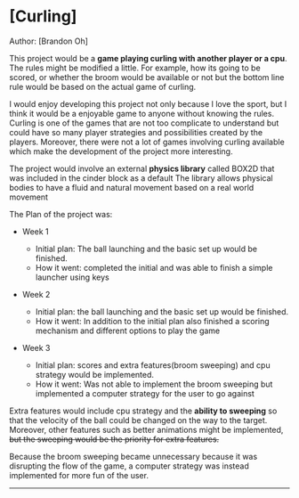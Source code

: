 # [Curling]

Author: [Brandon Oh]

This project would be a **game playing curling with another player or a cpu**.
The rules might be modified a little. For example, how its going to be scored,
or whether the broom would be available or not but the bottom line rule would be 
based on the actual game of curling.

I would enjoy developing this project not only because I love the sport, 
but I think it would be a enjoyable game to anyone without knowing the rules. 
Curling is one of the games that are not too complicate to understand but could
have so many player strategies and possibilities created by the players. Moreover, 
there were not a lot of games involving curling available which make the development 
of the project more interesting.

The project would involve an external **physics library** called BOX2D that was included
in the cinder block as a default
The library allows physical bodies to have a fluid and natural movement based on a real world
movement

The Plan of the project was:
* Week 1
  * Initial plan: The ball launching and the basic set up 
  would be finished.
  * How it went: completed the initial and
  was able to finish a simple launcher using keys

* Week 2
  * Initial plan: the ball launching and the basic set up would be finished.
  * How it went: In addition to the initial plan also finished
  a scoring mechanism and different options to play the game
  
* Week 3
  * Initial plan: scores and extra features(broom sweeping)
                        and cpu strategy would be implemented.
  * How it went: Was not able to implement the broom sweeping but implemented
  a computer strategy for the user to go against



Extra features would include cpu strategy and the **ability to sweeping**
so that the velocity of the ball could be changed on the way to the target.
Moreover, other features such as better animations might be implemented, ~~but the sweeping would
be the priority for extra features.~~

Because the broom sweeping became unnecessary because it was disrupting the flow of the game,
a computer strategy was instead implemented for more fun of the user.

---

